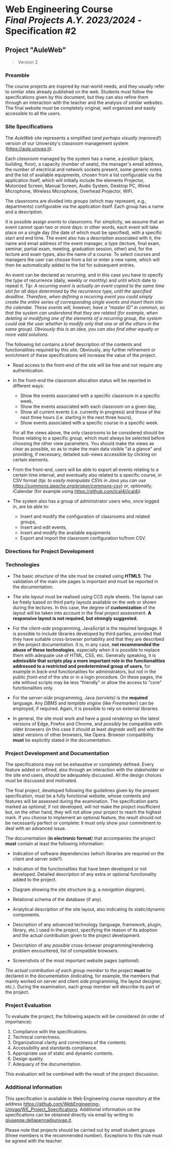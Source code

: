 # Web Engineering Course<br/>*Final Projects A.Y. 2023/2024* - Specification #2

<section class="specifica">

## Project "AuleWeb"
> Version 2

### Preamble

The course projects are inspired by real-world needs, and they usually refer to similar sites already published on the web. 
Students must follow the specifications given by this document, but they can also refine them through an interaction 
with the teacher and the analysis of similar websites. 
The final website must be completely original, well organized and easily accessible to all the users.  

### Site Specifications

<section class="descrizione">



The *AuleWeb* site represents a simplified (*and perhaps visually improved!*) version of our University's classroom management system (https://aule.univaq.it).

Each *classroom* managed by the system has a name, a position (place, building, floor), a capacity (number of seats), the manager's email address, the number of electrical and network sockets present, some generic notes and the list of available equipments, chosen from a list configurable via the application itself, which will initially include the elements Projector, Motorized Screen, Manual Screen, Audio System, Desktop PC, Wired Microphone, Wireless Microphone, Overhead Projector, WiFi.

The classrooms are divided into *groups* (which may represent, e.g., departments) configurable via the application itself. Each group has a name and a description.

It is possible assign *events* to classrooms. For simplicity, we assume that an event cannot span two or more days: in other words, each event will take place on a single day (the date of which must be specified), with a specific start and end time. The event also has a description associated with it, the name and email address of the event manager, a type (lecture, final exam, seminar, partial exam, meeting, graduation session, other) and, for the lecture and exam types, also the name of a course. To select courses and managers the user can choose from a list or enter a new name, which will then be automatically added to the list for subsequent entries.

An event can be declared as *recurring*, and in this case you have to specify the type of recurrence (daily, weekly or monthly) and until which date to repeat it. *Tip: A recurring event is actually an event copied to the same time slot for all days determined by the recurrence type, until the specified deadline. Therefore, when defining a recurring event you could simply create the entire series of corresponding single events and insert them into the calendar. These events will, however, have a "master ID" in common, so that the system can understand that they are related (for example, when deleting or modifying one of the elements of a recurring group, the system could ask the user whether to modify only that one or all the others in the same group). Obviously this is an idea, you can also find other equally or more valid solutions.*


</section>


The following list contains a brief description of the contents and functionalities required by this site. Obviously, any further refinement or enrichment of these specifications will increase the value of the project.


<section class="operazioni">
  


- Read access to the front-end of the site will be free and not require any authentication.

- In the front-end the classroom allocation status will be reported in different ways:
    - Show the events associated with a specific classroom in a specific week,
    - Show the events associated with each classroom on a given day,
    - Show all current events (i.e. currently in progress) and those of the next three hours (i.e. starting in the next three hours),
    - Show events associated with a specific course in a specific week.   
   
  For all the views above, the only classrooms to be considered should be those relating to a specific *group*, which must always be selected before 
  choosing the other view parameters. You should make the views as clear as possible, so as to make the main data visible "at a glance" and providing, 
  if necessary, detailed sub-views accessible by clicking on certain elements.  
   
- From the front-end, users will be able to export all events relating to a certain time interval, and eventually
   also related to a specific course, in CSV format (*tip: to easily manipulate CSVs in Java you can use https://commons.apache.org/proper/commons-csv*) or, *optionally*, iCalendar (for example using https://github.com/ical4j/ical4j).  
   
- The system also has a group of administrator users who, once logged in, are be able to:
   - Insert and modify the configuration of classrooms and related groups,
   - Insert and edit events,
   - Insert and modify the available equipments
   - Export and import the classroom configuration to/from CSV.
  
  </section>

<section class="indicazioni break">

# Directions for Project Development

### Technologies

- The basic *structure* of the site must be created using **HTML5**. The validation of the main site pages 
is important and must be reported in the documentation.

- The site *layout* must be realised using CCS style sheets. The layout can be freely based 
on third party layouts available on the web or shown during the lectures. In this case, 
the degree of **customization** of the layout will be taken into account in the final project assessment.
 **A responsive layout is not required, but strongly suggested.**
 
- For the *client-side* programming, JavaScript is the required language. It is possible to include 
libraries developed by third parties, provided that they have suitable cross-browser portability 
and that they are described in the project documentation. It is, in any case, **not recommended
the abuse of these technologies**, especially when it is possible to replace them
with adequate use of HTML, CSS, etc. Generally speaking, it is **admissible that
scripts play a more important role in the functionalities addressed to a
restricted and predetermined group of users**, for example in *back-end* functionalities
for administrators, but not in the public *front-end* of the site or in a
login procedure. On these pages, the site without scripts may be less "friendly" 
or allow the access to "core" functionalities only.

- For the *server-side* programming, Java *(servlets)* is the **required** language.
Any *DBMS* and *template engine*  (like *Freemarker*) can be employed, if required.
Again, it is possible to rely on external libraries.

- In general, the site must work and have a good *rendering* on the latest versions of Edge, 
Firefox and Chrome, and *possibly* be compatible with older browsers (in this case it should 
at least *degrade well*) and with the latest versions of other browsers, like Opera. Browser
compatibility **must** be explicitly stated in the documentation.  

### Project Development and Documentation

The specifications may not be exhaustive or completely defined. Every feature added or refined, also through an interaction with the stakeholder or the site end users, should be adequately discussed. All the design choices must be discussed and motivated.

The final project, developed following the guidelines given by the present specification, must be a fully functional website, whose contents and features will be assessed during the examination. The specification parts marked as *optional*, if not developed, will not make the project insufficient but, on the other hand, they will not allow your project to reach the highest mark. If you choose to implement an optional feature, the result should not be necessarily perfect or complete: it must only show your commitment to deal with an advanced issue.

The documentation (**in electronic format**) that accompanies the project **must** contain at least the following information:

- Indication of software dependencies (which libraries are required on the client and server side?).

- Indication of the functionalities that have been developed or not developed. Detailed description of any extra or optional functionality added to the project.

- Diagram showing the site structure (e.g. a *navigation diagram*).

- Relational schema of the database (if any).

- Analytical description of the site layout, also indicating its static/dynamic components.

- Description of any advanced technology (language, framework, plugin, library, etc.) used in the project, specifying the reason of its adoption and the actual contribution given to the project development.

- Description of any *possible* cross-browser programming/rendering problem encountered, list of compatible browsers.

- Screenshots of the most important website pages (*optional*).

*The actual contribution of each group member* to the project **must** be declared in the documentation (indicating, for example, the members that mainly worked on server and client side programming, the layout designer, etc.). During the examination, each group member will describe its part of the project.  

### Project Evaluation

To evaluate the project, the following aspects will be considered (in order of importance):
1. Compliance with the specifications.
2. Technical correctness.
3. Organizational clarity and correctness of the contents.
4. Accessibility and standards compliance.
5. Appropriate use of static and dynamic contents. 
6. Design quality.
7. Adequacy of the documentation.

This evaluation will be combined with the result of the project discussion.  

### Additional Information

This specification is available in Web Engineering course repository at the address https://github.com/WebEngineering-Univaq/WE_Project_Specifications. 
Additional information on the specifications can be obtained directly via email by writing to giuseppe.dellapenna@univaq.it.

Please note that projects should be carried out by *small* student groups (three members is the recommended number). 
Exceptions to this rule must be agreed with the teacher.  
</section>

